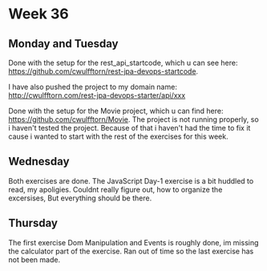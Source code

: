 # Week 36

## Monday and Tuesday

Done with the setup for the rest_api_startcode, which u can see here: https://github.com/cwulfftorn/rest-jpa-devops-startcode. 

I have also pushed the project to my domain name: http://cwulfftorn.com/rest-jpa-devops-starter/api/xxx

Done with the setup for the Movie project, which u can find here: https://github.com/cwulfftorn/Movie. 
The project is not running properly, so i haven't tested the project. Because of that i haven't had the time to fix it cause i wanted to start with the rest of the exercises for this week.

## Wednesday

Both exercises are done. The JavaScript Day-1 exercise is a bit huddled to read, my apoligies. Couldnt really figure out, how to organize the excersises, But everything should be there.

## Thursday

The first exercise Dom Manipulation and Events is roughly done, im missing the calculator part of the exercise.
Ran out of time so the last exercise has not been made.
    
